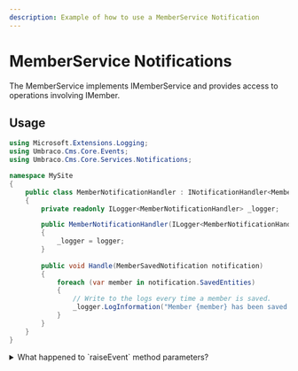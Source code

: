 ```yaml
---
description: Example of how to use a MemberService Notification
---
```


# MemberService Notifications

The MemberService implements IMemberService and provides access to operations involving IMember.

## Usage

```C#
using Microsoft.Extensions.Logging;
using Umbraco.Cms.Core.Events;
using Umbraco.Cms.Core.Services.Notifications;

namespace MySite
{
    public class MemberNotificationHandler : INotificationHandler<MemberSavedNotification>
    {
        private readonly ILogger<MemberNotificationHandler> _logger;

        public MemberNotificationHandler(ILogger<MemberNotificationHandler> logger)
        {
            _logger = logger;
        }
        
        public void Handle(MemberSavedNotification notification)
        {
            foreach (var member in notification.SavedEntities)
            {
                // Write to the logs every time a member is saved.
                _logger.LogInformation("Member {member} has been saved and notification published!", member.Name);
            }
        }
    }
}
```

<details>

<summary>What happened to `raiseEvent` method parameters?</summary>

RaiseEvent method service parameters have been removed from v9 and to name some reasons why:

- Because it's entirely inconsistent, not all services have this as method parameters and maintaining that consistency is impossible especially if 3rd party libraries support events/notifications.
- It's hacky. There's no good way to suppress events/notifications this way at a higher (scoped) level.
- There's also hard-coded logic to ignore these parameters sometimes which makes it even more inconsistent.
- There are events below services at the repository level that cannot be controlled by this flag.

**What do we use instead?**

We can suppress notifications at the scope level which makes things consistent and will work for all services that use a Scope. Also, there's no required maintenance to make sure that new service methods will also work.

**How to use scopes**:

- Create an explicit scope and call scope.Notifications.Supress().
- The result of Suppress() is IDisposable, so until it is disposed, notifications will not be added to the queue.

[Example](https://github.com/umbraco/Umbraco-CMS/blob/b69afe81f3f6fcd37480b3b0295a62af44ede245/tests/Umbraco.Tests.Integration/Umbraco.Infrastructure/Scoping/SupressNotificationsTests.cs#L35):

```csharp
using (IScope scope = ScopeProvider.CreateScope(autoComplete: true))
using (IDisposable _ = scope.Notifications.Supress())
{
    // TODO: Calls to service methods here will not have notifications
}
```

Child scope will inherit the parent Scope's notification object which means if a parent scope has notifications suppressed, then so does the child scope. You cannot call Supress() more than once for the same outer scope instance else an exception will be thrown. This ensures that you cannot un-suppress notifications at a child level for an outer scope. It also ensures that suppressing events is an explicit thing to do.

**Why would one want to suppress events?**

The main reason for ever doing this would be performance for bulk operations. The callers hould be aware that suppressing events will lead to an inconsistent content cache state (if notifications are suppressed for content or media services). This is because notifications are used by NuCache to populate the cmsContentNu table and populate the content caches. They are also used to populate the Examine indexes.

So if you did suppress events, it will require you to rebuild the NuCache and examine data manually.

</details>
